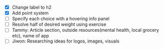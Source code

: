 - [x] Change label to h2
- [x] Add point system
- [ ] Specify each choice with a hovering info panel
- [ ] Resolve half of desired weight using exercise
- [ ] Tammy: Article section, outside resources(mental health, local grocery etc), name of app
- [ ] Jiwon: Researching ideas for logos, images, visuals
